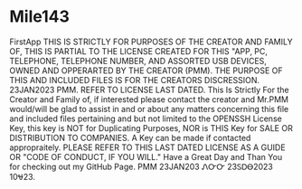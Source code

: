 # Mile143
FirstApp
THIS IS STRICTLY FOR PURPOSES OF THE CREATOR AND FAMILY OF, THIS IS PARTIAL TO THE LICENSE CREATED FOR THIS "APP, PC, TELEPHONE, TELEPHONE NUMBER, AND ASSORTED USB DEVICES, OWNED AND OPPERARTED BY THE CREATOR (PMM). 
THE PURPOSE OF THIS AND INCLUDED FILES IS FOR THE CREATORS DISCRESSION.
23JAN2023 PMM. REFER TO LICENSE LAST DATED. This Is Strictly For the Creator and Family of, if interested please contact the creator and Mr.PMM would/will be glad to assist in and or about 
any matters concerning this file and included files pertaining and but not limited to the OPENSSH License Key, this key is NOT for Duplicating Purposes, NOR is THIS Key for SALE OR DISTRIBUTION TO COMPANIES.
A Key can be made if contacted appropraitely. PLEASE REFER TO THIS LAST DATED LICENSE AS A GUIDE OR "CODE OF CONDUCT, IF YOU WILL." Have a Great Day and Than You for checking out my GitHub Page. PMM 23JAN203 
ᏁᏅᏅ 23ᏚᎠᎾ2023 10Ꮰ23.
